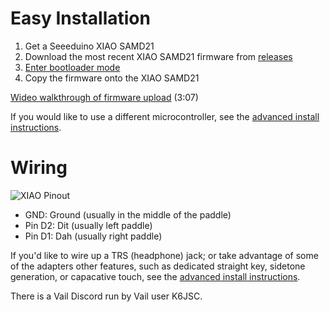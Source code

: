 # Easy Installation

1. Get a Seeeduino XIAO SAMD21
2. Download the most recent XIAO SAMD21 firmware from
[releases](https://github.com/nealey/vail-adapter/releases)
3. [Enter bootloader mode](https://wiki.seeedstudio.com/Seeeduino-XIAO/#enter-bootloader-mode)
4. Copy the firmware onto the XIAO SAMD21

[Wideo walkthrough of firmware upload](https://www.youtube.com/watch?v=IgOdkUe5SMY) (3:07)

If you would like to use a different microcontroller,
see the [advanced install instructions](advanced-install.md).

# Wiring

![XIAO Pinout](https://files.seeedstudio.com/wiki/Seeeduino-XIAO/img/Seeeduino-XIAO-pinout-1.jpg)

* GND: Ground (usually in the middle of the paddle)
* Pin D2: Dit (usually left paddle)
* Pin D1: Dah (usually right paddle)

If you'd like to wire up a TRS (headphone) jack;
or take advantage of some of the adapters other features,
such as dedicated straight key, sidetone generation,
or capacative touch,
see the [advanced install instructions](advanced-install.md).

There is a Vail Discord run by Vail user K6JSC.
